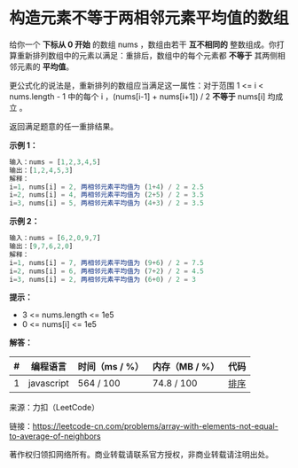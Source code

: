 # 构造元素不等于两相邻元素平均值的数组

给你一个 **下标从 0 开始** 的数组 nums ，数组由若干 **互不相同的** 整数组成。你打算重新排列数组中的元素以满足：重排后，数组中的每个元素都 **不等于** 其两侧相邻元素的 **平均值**。

更公式化的说法是，重新排列的数组应当满足这一属性：对于范围 1 <= i < nums.length - 1 中的每个 i ，(nums[i-1] + nums[i+1]) / 2 **不等于** nums[i] 均成立 。

返回满足题意的任一重排结果。

**示例 1：**

``` javascript
输入：nums = [1,2,3,4,5]
输出：[1,2,4,5,3]
解释：
i=1, nums[i] = 2, 两相邻元素平均值为 (1+4) / 2 = 2.5
i=2, nums[i] = 4, 两相邻元素平均值为 (2+5) / 2 = 3.5
i=3, nums[i] = 5, 两相邻元素平均值为 (4+3) / 2 = 3.5
```

**示例 2：**

``` javascript
输入：nums = [6,2,0,9,7]
输出：[9,7,6,2,0]
解释：
i=1, nums[i] = 7, 两相邻元素平均值为 (9+6) / 2 = 7.5
i=2, nums[i] = 6, 两相邻元素平均值为 (7+2) / 2 = 4.5
i=3, nums[i] = 2, 两相邻元素平均值为 (6+0) / 2 = 3
```

**提示：**

- 3 <= nums.length <= 1e5
- 0 <= nums[i] <= 1e5

**解答：**

**#**|**编程语言**|**时间（ms / %）**|**内存（MB / %）**|**代码**
--|--|--|--|--
1|javascript|564 / 100|74.8 / 100|[排序](./javascript/ac_v1.js)

来源：力扣（LeetCode）

链接：https://leetcode-cn.com/problems/array-with-elements-not-equal-to-average-of-neighbors

著作权归领扣网络所有。商业转载请联系官方授权，非商业转载请注明出处。
